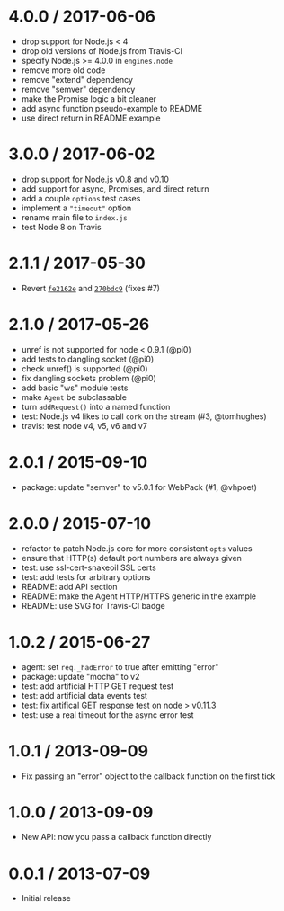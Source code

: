 
4.0.0 / 2017-06-06
==================

  * drop support for Node.js < 4
  * drop old versions of Node.js from Travis-CI
  * specify Node.js >= 4.0.0 in `engines.node`
  * remove more old code
  * remove "extend" dependency
  * remove "semver" dependency
  * make the Promise logic a bit cleaner
  * add async function pseudo-example to README
  * use direct return in README example

3.0.0 / 2017-06-02
==================

  * drop support for Node.js v0.8 and v0.10
  * add support for async, Promises, and direct return
  * add a couple `options` test cases
  * implement a `"timeout"` option
  * rename main file to `index.js`
  * test Node 8 on Travis

2.1.1 / 2017-05-30
==================

  * Revert [`fe2162e`](https://github.com/TooTallNate/node-agent-base/commit/fe2162e0ba18123f5b301cba4de1e9dd74e437cd) and [`270bdc9`](https://github.com/TooTallNate/node-agent-base/commit/270bdc92eb8e3bd0444d1e5266e8e9390aeb3095) (fixes #7)

2.1.0 / 2017-05-26
==================

  * unref is not supported for node < 0.9.1 (@pi0)
  * add tests to dangling socket (@pi0)
  * check unref() is supported (@pi0)
  * fix dangling sockets problem (@pi0)
  * add basic "ws" module tests
  * make `Agent` be subclassable
  * turn `addRequest()` into a named function
  * test: Node.js v4 likes to call `cork` on the stream (#3, @tomhughes)
  * travis: test node v4, v5, v6 and v7

2.0.1 / 2015-09-10
==================

  * package: update "semver" to v5.0.1 for WebPack (#1, @vhpoet)

2.0.0 / 2015-07-10
==================

  * refactor to patch Node.js core for more consistent `opts` values
  * ensure that HTTP(s) default port numbers are always given
  * test: use ssl-cert-snakeoil SSL certs
  * test: add tests for arbitrary options
  * README: add API section
  * README: make the Agent HTTP/HTTPS generic in the example
  * README: use SVG for Travis-CI badge

1.0.2 / 2015-06-27
==================

  * agent: set `req._hadError` to true after emitting "error"
  * package: update "mocha" to v2
  * test: add artificial HTTP GET request test
  * test: add artificial data events test
  * test: fix artifical GET response test on node > v0.11.3
  * test: use a real timeout for the async error test

1.0.1 / 2013-09-09
==================

  * Fix passing an "error" object to the callback function on the first tick

1.0.0 / 2013-09-09
==================

  * New API: now you pass a callback function directly

0.0.1 / 2013-07-09
==================

  * Initial release
